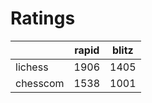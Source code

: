 # Ratings

|          | rapid | blitz |
|----------|-------|-------|
| lichess  | 1906 | 1405 |
| chesscom | 1538 | 1001 |
